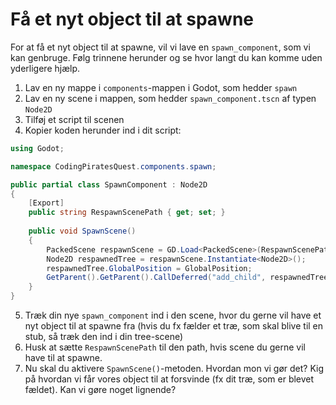 # Få et nyt object til at spawne

For at få et nyt object til at spawne, vil vi lave en `spawn_component`, som vi kan genbruge. Følg trinnene herunder og se hvor langt du kan komme uden yderligere hjælp.

1. Lav en ny mappe i `components`-mappen i Godot, som hedder `spawn`
2. Lav en ny scene i mappen, som hedder `spawn_component.tscn` af typen `Node2D`
3. Tilføj et script til scenen
4. Kopier koden herunder ind i dit script:

```csharp
using Godot;

namespace CodingPiratesQuest.components.spawn;

public partial class SpawnComponent : Node2D
{
    [Export]
    public string RespawnScenePath { get; set; }
    
    public void SpawnScene()
    {
        PackedScene respawnScene = GD.Load<PackedScene>(RespawnScenePath);
        Node2D respawnedTree = respawnScene.Instantiate<Node2D>();
        respawnedTree.GlobalPosition = GlobalPosition;
        GetParent().GetParent().CallDeferred("add_child", respawnedTree);
    }
}
```

5. Træk din nye `spawn_component` ind i den scene, hvor du gerne vil have et nyt object til at spawne fra (hvis du fx fælder et træ, som skal blive til en stub, så træk den ind i din tree-scene)
6. Husk at sætte `RespawnScenePath` til den path, hvis scene du gerne vil have til at spawne.
7. Nu skal du aktivere `SpawnScene()`-metoden. Hvordan mon vi gør det? Kig på hvordan vi får vores object til at forsvinde (fx dit træ, som er blevet fældet). Kan vi gøre noget lignende?

